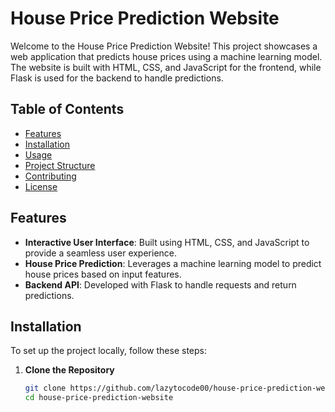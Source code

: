 # House Price Prediction Website

Welcome to the House Price Prediction Website! This project showcases a web application that predicts house prices using a machine learning model. The website is built with HTML, CSS, and JavaScript for the frontend, while Flask is used for the backend to handle predictions.

## Table of Contents

- [Features](#features)
- [Installation](#installation)
- [Usage](#usage)
- [Project Structure](#project-structure)
- [Contributing](#contributing)
- [License](#license)

## Features

- **Interactive User Interface**: Built using HTML, CSS, and JavaScript to provide a seamless user experience.
- **House Price Prediction**: Leverages a machine learning model to predict house prices based on input features.
- **Backend API**: Developed with Flask to handle requests and return predictions.

## Installation

To set up the project locally, follow these steps:

1. **Clone the Repository**

   ```bash
   git clone https://github.com/lazytocode00/house-price-prediction-website.git
   cd house-price-prediction-website
